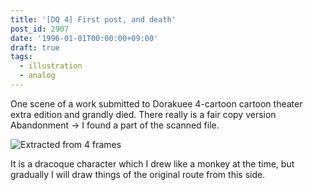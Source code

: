 ```yaml
---
title: '[DQ 4] First post, and death'
post_id: 2907
date: '1996-01-01T00:00:00+09:00'
draft: true
tags:
  - illustration
  - analog
---
```


One scene of a work submitted to Dorakuee 4-cartoon cartoon theater extra edition and grandly died. There really is a fair copy version Abandonment → I found a part of the scanned file.

![Extracted from 4 frames](https://danmaq.com/wp-content/uploads/2015/05/DQ4.png)

It is a dracoque character which I drew like a monkey at the time, but gradually I will draw things of the original route from this side.
